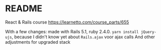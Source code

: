 # README

React & Rails course
https://learnetto.com/course_parts/655

With a few changes: made with Rails 5.1, ruby 2.4.0. 
`yarn install jQuery-ujs`, because I didn't know yet about `Rails.ajax` voor ajax calls
And other adjustments for upgraded stack
